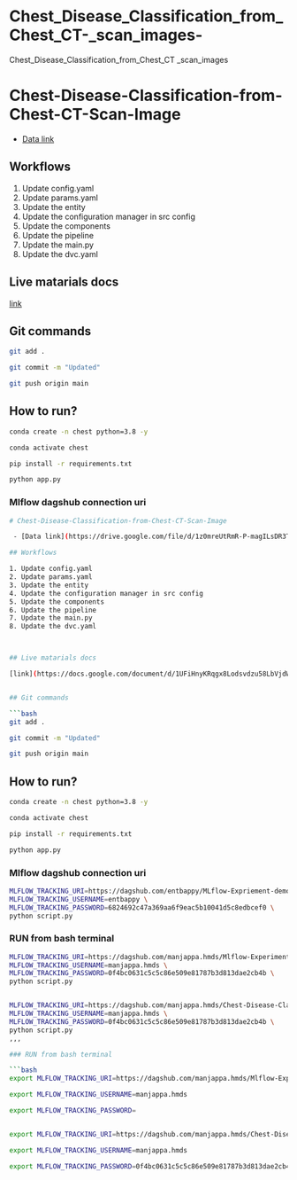 # Chest_Disease_Classification_from_Chest_CT-_scan_images-
Chest_Disease_Classification_from_Chest_CT _scan_images 

# Chest-Disease-Classification-from-Chest-CT-Scan-Image

 - [Data link](https://drive.google.com/file/d/1z0mreUtRmR-P-magILsDR3T7M6IkGXtY/view?usp=sharing)

## Workflows

1. Update config.yaml
2. Update params.yaml
3. Update the entity
4. Update the configuration manager in src config
5. Update the components
6. Update the pipeline 
7. Update the main.py
8. Update the dvc.yaml 



## Live matarials docs

[link](https://docs.google.com/document/d/1UFiHnyKRqgx8Lodsvdzu58LbVjdWHNf-uab2WmhE0A4/edit?usp=sharing)


## Git commands

```bash
git add .

git commit -m "Updated"

git push origin main
```

## How to run?

```bash
conda create -n chest python=3.8 -y
```

```bash
conda activate chest
```

```bash
pip install -r requirements.txt
```

```bash
python app.py
```

### Mlflow dagshub connection uri

```bash
# Chest-Disease-Classification-from-Chest-CT-Scan-Image

 - [Data link](https://drive.google.com/file/d/1z0mreUtRmR-P-magILsDR3T7M6IkGXtY/view?usp=sharing)

## Workflows

1. Update config.yaml
2. Update params.yaml
3. Update the entity
4. Update the configuration manager in src config
5. Update the components
6. Update the pipeline 
7. Update the main.py
8. Update the dvc.yaml 



## Live matarials docs

[link](https://docs.google.com/document/d/1UFiHnyKRqgx8Lodsvdzu58LbVjdWHNf-uab2WmhE0A4/edit?usp=sharing)


## Git commands

```bash
git add .

git commit -m "Updated"

git push origin main
```

## How to run?

```bash
conda create -n chest python=3.8 -y
```

```bash
conda activate chest
```

```bash
pip install -r requirements.txt
```

```bash
python app.py
```

### Mlflow dagshub connection uri

```bash
MLFLOW_TRACKING_URI=https://dagshub.com/entbappy/MLflow-Expriement-demo.mlflow \
MLFLOW_TRACKING_USERNAME=entbappy \
MLFLOW_TRACKING_PASSWORD=6824692c47a369aa6f9eac5b10041d5c8edbcef0 \
python script.py
```


### RUN from bash terminal

```bash
MLFLOW_TRACKING_URI=https://dagshub.com/manjappa.hmds/Mlflow-Experiment-Demo.mlflow \
MLFLOW_TRACKING_USERNAME=manjappa.hmds \
MLFLOW_TRACKING_PASSWORD=0f4bc0631c5c5c86e509e81787b3d813dae2cb4b \
python script.py


MLFLOW_TRACKING_URI=https://dagshub.com/manjappa.hmds/Chest-Disease-Classification-from-Chest-CT-scan-images.mlflow \
MLFLOW_TRACKING_USERNAME=manjappa.hmds \
MLFLOW_TRACKING_PASSWORD=0f4bc0631c5c5c86e509e81787b3d813dae2cb4b \
python script.py
,,,

### RUN from bash terminal

```bash
export MLFLOW_TRACKING_URI=https://dagshub.com/manjappa.hmds/Mlflow-Experiment-Demo.mlflow

export MLFLOW_TRACKING_USERNAME=manjappa.hmds

export MLFLOW_TRACKING_PASSWORD=


export MLFLOW_TRACKING_URI=https://dagshub.com/manjappa.hmds/Chest-Disease-Classification-from-Chest-CT-scan-images.mlflow

export MLFLOW_TRACKING_USERNAME=manjappa.hmds

export MLFLOW_TRACKING_PASSWORD=0f4bc0631c5c5c86e509e81787b3d813dae2cb4b



```
